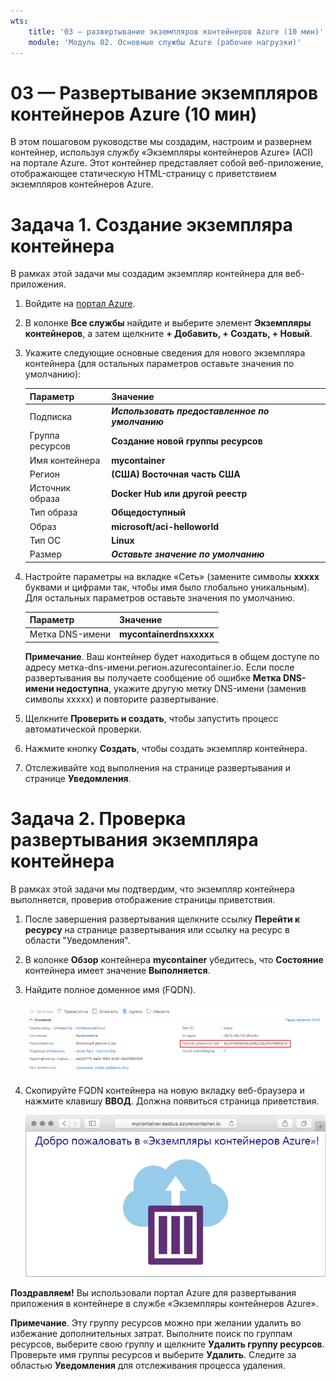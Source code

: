 ```yaml
---
wts:
    title: '03 — развертывание экземпляров контейнеров Azure (10 мин)'
    module: 'Модуль 02. Основные службы Azure (рабочие нагрузки)'
---
```


# 03 — Развертывание экземпляров контейнеров Azure (10 мин)

В этом пошаговом руководстве мы создадим, настроим и развернем контейнер, используя службу «Экземпляры контейнеров Azure» (ACI) на портале Azure. Этот контейнер представляет собой веб-приложение, отображающее статическую HTML-страницу с приветствием экземпляров контейнеров Azure. 

# Задача 1. Создание экземпляра контейнера 

В рамках этой задачи мы создадим экземпляр контейнера для веб-приложения. 

1. Войдите на [портал Azure](https://portal.azure.com).

2. В колонке **Все службы** найдите и выберите элемент **Экземпляры контейнеров**, а затем щелкните **+ Добавить, + Создать, + Новый**. 

3. Укажите следующие основные сведения для нового экземпляра контейнера (для остальных параметров оставьте значения по умолчанию): 

	| Параметр| Значение|
	|----|----|
	| Подписка | ***Использовать предоставленное по умолчанию*** |
	| Группа ресурсов | **Создание новой группы ресурсов** |
	| Имя контейнера| **mycontainer**|
	| Регион | **(США) Восточная часть США** |
	| Источник образа| **Docker Hub или другой реестр**|
	| Тип образа| **Общедоступный**|
	| Образ| **microsoft/aci-helloworld**|
	| Тип ОС| **Linux** |
	| Размер| ***Оставьте значение по умолчанию***|


4. Настройте параметры на вкладке «Сеть» (замените символы **xxxxx** буквами и цифрами так, чтобы имя было глобально уникальным). Для остальных параметров оставьте значения по умолчанию.

	| Параметр| Значение|
	|--|--|
	| Метка DNS-имени| **mycontainerdnsxxxxx** |

	
	**Примечание**. Ваш контейнер будет находиться в общем доступе по адресу метка-dns-имени.регион.azurecontainer.io. Если после развертывания вы получаете сообщение об ошибке **Метка DNS-имени недоступна**, укажите другую метку DNS-имени (заменив символы xxxxx) и повторите развертывание. 

5. Щелкните **Проверить и создать**, чтобы запустить процесс автоматической проверки.

6. Нажмите кнопку **Создать**, чтобы создать экземпляр контейнера. 

7. Отслеживайте ход выполнения на странице развертывания и странице **Уведомления**. 


# Задача 2. Проверка развертывания экземпляра контейнера

В рамках этой задачи мы подтвердим, что экземпляр контейнера выполняется, проверив отображение страницы приветствия.

1. После завершения развертывания щелкните ссылку **Перейти к ресурсу** на странице развертывания или ссылку на ресурс в области "Уведомления".

2. В колонке **Обзор** контейнера **mycontainer** убедитесь, что **Состояние** контейнера имеет значение **Выполняется**. 

3. Найдите полное доменное имя (FQDN).

	![Снимок экрана: область "Обзор" для созданного контейнера на портале Azure с выделенным именем FQDN. ](../images/0202.png)

2. Скопируйте FQDN контейнера на новую вкладку веб-браузера и нажмите клавишу **ВВОД**. Должна появиться страница приветствия. 

	![Снимок экрана: приветственное сообщение экземпляров контейнеров Azure в веб-браузере.](../images/0203.png)


**Поздравляем!** Вы использовали портал Azure для развертывания приложения в контейнере в службе «Экземпляры контейнеров Azure».

**Примечание**. Эту группу ресурсов можно при желании удалить во избежание дополнительных затрат. Выполните поиск по группам ресурсов, выберите свою группу и щелкните **Удалить группу ресурсов**. Проверьте имя группы ресурсов и выберите **Удалить**. Следите за областью **Уведомления** для отслеживания процесса удаления.
